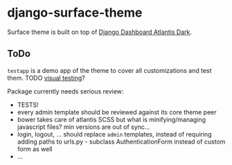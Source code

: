 # django-surface-theme

Surface theme is built on top of [Django Dashboard Atlantis Dark](https://appseed.us/admin-dashboards/django-dashboard-atlantis-dark).

## ToDo

`testapp` is a demo app of the theme to cover all customizations and test them. TODO [visual testing](https://github.com/python-needle/needle)?

Package currently needs serious review:

* TESTS!
* every admin template should be reviewed against its core theme peer
* bower takes care of atlantis SCSS but what is minifying/managing javascript files? min versions are out of sync...
* login, logout, ... should replace `admin` templates, instead of requiring adding paths to urls.py - subclass AuthenticationForm instead of custom form as well
* ...
